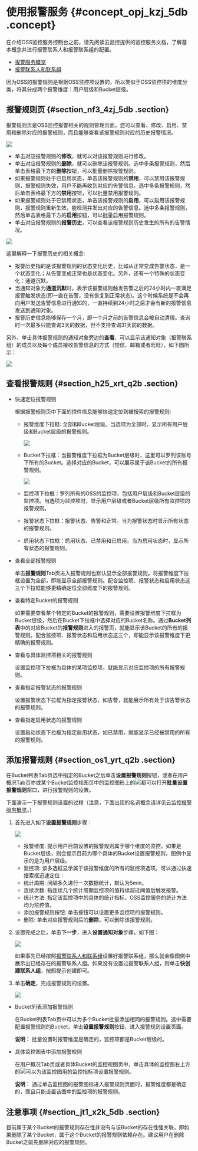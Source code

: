 # 使用报警服务 {#concept_opj_kzj_5db .concept}

在介绍OSS监控服务控制台之前，请先阅读云监控提供的监控服务文档，了解基本概念并进行报警联系人和报警联系组的配置。

-   [报警服务概览](https://www.alibabacloud.com/help/doc-detail/28608.htm)
-   [报警联系人和联系组](https://www.alibabacloud.com/help/doc-detail/28609.htm)

因为OSS的报警规则是根据OSS监控项设置的，所以类似于OSS监控项的维度分类，将其分成两个报警维度：用户层级和Bucket层级。

## 报警规则页 {#section_nf3_4zj_5db .section}

报警规则页是OSS监控报警相关的规则管理页面，您可以查看、修改、启用、禁用和删除对应的报警规则，而且能够查看该报警规则对应的历史报警情况。

![](http://static-aliyun-doc.oss-cn-hangzhou.aliyuncs.com/assets/img/4393/15482946171216_zh-CN.png)

-   单击对应报警规则的**修改**，就可以对该报警规则进行修改。
-   单击对应报警规则的**删除**，就可以删除该报警规则。选中多条报警规则，然后单击表格最下方的**删除**按钮，可以批量删除报警规则。
-   如果报警规则处于已启用状态，单击该报警规则的**禁用**，可以禁用该报警规则，报警规则失效，用户不能再收到对应的告警信息。选中多条报警规则，然后单击表格最下方的**禁用**按钮，可以批量禁用报警规则。
-   如果报警规则处于已禁用状态，单击该报警规则的**启用**，可以启用该报警规则，报警规则重新生效，能检测并发出对应的告警信息。选中多条报警规则，然后单击表格最下方的**启用**按钮，可以批量启用报警规则。
-   单击对应报警规则的**报警历史**，可以查看该报警规则历史发生的所有的告警情况。

![](http://static-aliyun-doc.oss-cn-hangzhou.aliyuncs.com/assets/img/4393/15482946176384_zh-CN.png)

这里解释一下报警历史的相关概念:

-   报警历史指的是该报警规则的状态变化历史，比如从正常变成告警状态，是一个状态变化；从告警变成正常也是状态变化。另外，还有一个特殊的状态变化：通道沉默。
-   当通知对象为**通道沉默**时，表示该报警规则触发告警之后的24小时内一直满足报警触发状态\(即一直在告警，没有恢复到正常状态\)。这个时候系统是不会再向用户发送告警信息进行通知的，一直持续到24小时之后才会有新的报警信息发送到通知对象。
-   报警历史信息能够保存一个月，即一个月之前的告警信息会被自动清理。查询时一次最多只能查询3天的数据，但不支持查询31天前的数据。

另外，单击具体报警规则的通知对象旁边的**查看**，可以显示该通知对象（报警联系组）的成员以及每个成员接收告警信息的方式（短信、邮箱或者旺旺），如下图所示：

![](http://static-aliyun-doc.oss-cn-hangzhou.aliyuncs.com/assets/img/4393/15482946176385_zh-CN.jpg)

## 查看报警规则 {#section_h25_xrt_q2b .section}

-   快速定位报警规则

    根据报警规则页中下面的控件信息能够快速定位到被搜索的报警规则:

    -   报警维度下拉框: 全部和Bucket层级。当选项为全部时，显示所有用户层级和Bucket层级的报警规则。

        ![](http://static-aliyun-doc.oss-cn-hangzhou.aliyuncs.com/assets/img/4393/15482946176386_zh-CN.png)

    -   Bucket下拉框：当报警维度下拉框为Bucket层级时，这里可以罗列该账号下所有的Bucket。选择对应的Bucket，可以展示属于该Bucket的所有报警规则。

        ![](http://static-aliyun-doc.oss-cn-hangzhou.aliyuncs.com/assets/img/4393/15482946176387_zh-CN.png)

    -   监控项下拉框：罗列所有的OSS的监控项，包括用户层级和Bucket层级的监控项。当选项为监控项时，显示用户层级或者Bucket层级所有监控项的报警规则。
    -   报警状态下拉框：报警状态、告警和正常。当为报警状态时显示所有状态的报警规则。
    -   启用状态下拉框：启用状态、已禁用和已启用。当为启用状态时，显示所有状态的报警规则。
-   查看全部报警规则

    单击**报警规则**Tab页进入报警规则也默认显示全部报警规则。将报警维度下拉框设置为全部，即能显示全部报警规则。配合监控项、报警状态和启用状态这三个下拉框能够更精确定位全部维度下的报警规则。

-   查看特定Bucket的报警规则

    如果需要查看某个特定的Bucket的报警规则，需要设置报警维度下拉框为Bucket层级，然后在Bucket下拉框中选择对应的Bucket名称。通过**Bucket列表**中的对应Bucket的**报警规则**进入的报警页，就能显示该Bucket的所有的报警规则。配合监控项、报警状态和启用状态这三个，即能显示该报警维度下更精确的报警规则。

-   查看与具体监控项相关的报警规则

    设置监控项下拉框为具体的某项监控项，就能显示对应监控项的所有报警规则。

-   查看指定报警状态的报警规则

    设置报警状态下拉框为指定报警状态，如告警，就能展示所有处于该告警状态的报警规则。

-   查看指定启用状态的报警规则

    设置启动状态下拉框为指定启用状态，如已禁用，就能显示已经被禁用的所有的报警规则。


## 添加报警规则 {#section_os1_yrt_q2b .section}

在Bucket列表Tab页选中指定的Bucket之后单击**设置报警规则**按钮，或者在用户概况Tab页亦或某个Bucket监控视图页中的监控图形上的![](https://docs-aliyun.cn-hangzhou.oss.aliyun-inc.com/internal/oss/0.0.4/assets/image/media/alert_chart.jpg)都可以打开**批量设置报警规则**窗口，进行报警规则的设置。

下面演示一下报警规则设置的过程（注意，下面出现的名词概念请详见云监控[报警服务概览](https://www.alibabacloud.com/help/doc-detail/28608.htm)。）

1.  首先进入如下**设置报警规则**步骤：

    ![](http://static-aliyun-doc.oss-cn-hangzhou.aliyuncs.com/assets/img/4393/15482946171217_zh-CN.jpg)

    -   报警维度: 提示用户目前设置的报警规则属于哪个维度的监控。如果是Bucket层级，则会提示目前为哪个具体的Bucket设置报警规则，图例中显示的是为用户层级。
    -   监控项: 该多选框显示属于该报警维度的所有的监控项选项。可以通过快速搜索框迅速定位：
    -   统计周期: 间隔多久进行一次数据统计，默认为5min。
    -   连续次数: 指连续几个统计周期监控项的值持续超过阈值后触发报警。
    -   统计方法: 指定该监控项中的具体的统计指标，OSS监控服务的统计方法均为监控值。
    -   添加报警规则按钮: 单击按钮可以设置更多监控项的报警规则。
    -   删除: 单击对应报警规则后的**删除**，可以删除该报警规则。
2.  设置完成之后，单击**下一步**，进入**设置通知对象**步骤，如下图：

    ![](http://static-aliyun-doc.oss-cn-hangzhou.aliyuncs.com/assets/img/4393/15482946171219_zh-CN.jpg)

    如果事先已经按照[报警联系人和联系组](https://www.alibabacloud.com/help/doc-detail/28609.htm)设置好报警联系组，那么就会像图例中展示出已经存在的报警联系人组。如果没有设置过报警联系人组，则单击**快创建联系人组**，按照提示创建即可。

3.  单击**确定**，完成报警规则的设置。

    ![](http://static-aliyun-doc.oss-cn-hangzhou.aliyuncs.com/assets/img/4393/15482946171220_zh-CN.jpg)


-   Bucket列表添加报警规则

    在Bucket列表Tab页中可以为多个Bucket批量添加相同的报警规则。选中需要配置报警规则的Bucket，单击**设置报警规则**按钮，进入报警规则设置页面。

    **说明：** 批量设置时报警维度是确定的，监控项都是Bucket层级的。

-   具体监控图表中添加报警规则

    在用户概况Tab页或者具体Bucket的监控视图页中，单击具体的监控图右上方的![](https://docs-aliyun.cn-hangzhou.oss.aliyun-inc.com/internal/oss/0.0.4/assets/image/media/alert_chart.jpg)可以为该监控图用的监控指标项设置报警规则。

    **说明：** 通过单击监控图的报警图标进入报警规则页面时，报警维度都是确定的，而且只能设置该图中的监控项的报警规则。


## 注意事项 {#section_jt1_x2k_5db .section}

目前属于某个Bucket的报警规则存在性并没有与该Bucket的存在性强关联，即如果删除了某个Bucket，属于这个Bucket的报警规则依赖存在。建议用户在删除Bucket之前先删除对应的报警规则。

